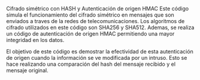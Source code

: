 Cifrado simétrico con HASH y Autenticación de origen HMAC
Este código simula el funcionamiento del cifrado simétrico en mensajes que son enviados a traves de la redes de telecomunicaciones.
Los algoritmos de cifrado utilizados en este código son SHA256 y SHA512. Ademas, se realiza un código de autenticación de origen HMAC permitiendo una mayor integridad en los datos. 

El objetivo de este código es demostrar la efectividad de esta autenticación de origen cuando la información se ve modificada por un intruso. Esto se hace realizando una comparación del hash del mensaje recibido y el mensaje original.
